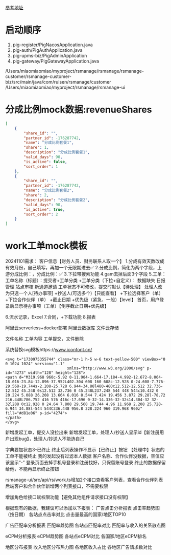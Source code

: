 
[参考地址](https://www.yuque.com/pig4cloud/pig/yhixg0ol9cp4qbb8)

# 启动顺序
1. pig-register/PigNacosApplication.java 
2. pig-auth/PigAuthApplication.java   
3. pig-upms-biz/PigAdminApplication
4. pig-gateway/PigGatewayApplication.java

/Users/miaomiaomiao/myproject/rsmanage/rsmanage/rsmanage-customer/rsmanage-customer-biz/src/main/java/com/ruisen/rsmanage/customer
/Users/miaomiaomiao/myproject/rsmanage/rsmanage-ui

# 分成比例mock数据:revenueShares
```json
[
    {
        "share_id": "",
        "partner_id": -176287742,
        "name": "分成比例套餐1",
        "share": 1,
        "description": "分成比例套餐1",
        "valid_days": 90,
        "is_active": false,
        "sort_order": 1
    },
    {
        "share_id": "",
        "partner_id": -176287742,
        "name": "分成比例套餐2",
        "share": 2,
        "description": "分成比例套餐2",
        "valid_days": 90,
        "is_active": true,
        "sort_order": 2
    }
]
```


# work工单mock模板


20241101需求：
客户信息【财务人员、财务联系人取一个】
1.分成有效天数改成有效月份，自己填写，再加一个无限期进去✅
2.分成比例，简化为两个字段，上游分成比例：，分成比例：✅
3.下拉带搜索功能
4.gam去掉后面3个字段
5.工单：
    工单名称（标题）：提交者+工单分类
    +工单分类（下拉+自定义）：
        数据缺失
        日报管理
        站点审核
        新通道邀请
    工单状态不可修改，提交时默认【待处理】
    处理人改为只选一个人[待办事项]
    +抄送人(可选多个)【只能查看】
    +下拉选择客户（单）
    +下拉合作伙伴（单）
    +截止日期
    +优先级（紧急、一般）【level】
    首页，用户登录后显示待办事项（工单）【倒序截止日期+优先级】

6.流水记录，Excel
7.合同，+下载功能
8.报表

阿里云serverless+docker部署
阿里云数据库
文件云存储

文件名称
工单内容
工单提交，文件删除

系统替换svg模板https://www.iconfont.cn/
```
<svg t="1730975355744" class="mr-1 h-5 w-6 text-yellow-500" viewBox="0 0 1024 1024" version="1.1"
						   xmlns="http://www.w3.org/2000/svg" p-id="4273" width="128" height="128">
<path d="M319.968 960c-5.92 0-11.904-1.664-17.184-4.992-12.672-8.064-18.016-23.84-12.896-37.952L402.304 608 160 608c-12.928 0-24.608-7.776-29.568-19.744s-2.208-25.728 6.944-34.88l480-480c12.512-12.512 32.736-12.512 45.248 0s12.512 32.736 0 45.248L237.248 544 448 544c10.432 0 20.224 5.088 26.208 13.664 6.016 8.544 7.424 19.456 3.872 29.28l-78.72 216.448L786.752 416 576 416c-17.696 0-32-14.336-32-32s14.304-32 32-32l288 0c12.928 0 24.64 7.808 29.568 19.744 4.96 11.968 2.208 25.728-6.944 34.88l-544 544C336.448 956.8 328.224 960 319.968 960z" fill="#d81e06" p-id="4274">
</path>
</svg>
```

新增发起工单，提交人没拉出来
新增发起工单，处理人/抄送人显示id【新注册用户出现bug】，处理人/抄送人不能选自己

字典要加状态3-已终止
终止后列表操作不显示【已终止】按钮
【处理中】状态的工单不能被终止
我的发起没有过滤本人数据
客户名称、合作伙伴没数据，空值应该显示“-”
登录页面去掉手机号登录和注册找好，只保留账号登录
终止的数据保留给他，不能再显示终止按钮

rsmanage-ui/src/api/rs/work.ts增加2个接口查看客户列表，查看合作伙伴列表
后端客户和合作伙伴新增两个列表接口，不需要权限


增加角色给接口赋权限功能【避免其他组件请求接口没有权限】



根据现有的数据，我建议可以添加以下报表：
广告点击分析报表
点击率趋势图（按日期）
各站点点击率对比
点击量最高的国家/地区TOP10

广告匹配率分析报表
匹配率趋势图
各站点匹配率对比
匹配率与收入的关系散点图

eCPM分析报表
eCPM趋势图
各站点eCPM对比
各国家/地区eCPM排名

地区分布报表
收入地区分布热力图
各地区收入占比
各地区广告请求数对比